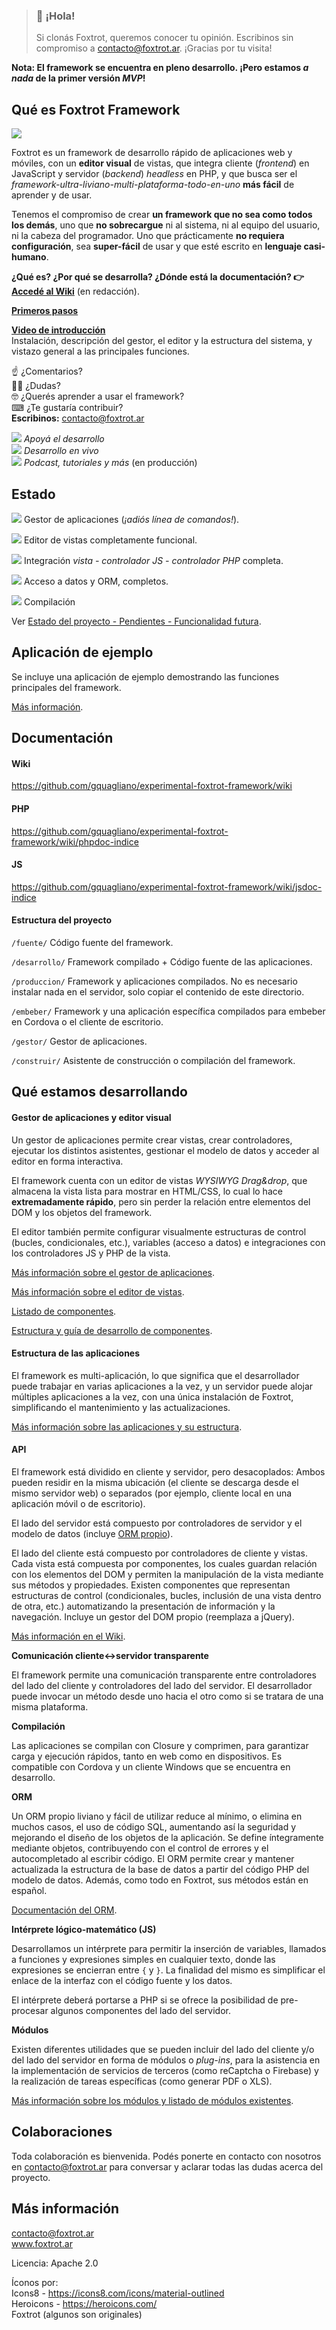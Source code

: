 > ### 👋 ¡Hola!
> Si clonás Foxtrot, queremos conocer tu opinión. Escribinos sin compromiso a contacto@foxtrot.ar. ¡Gracias por tu visita!

**Nota: El framework se encuentra en pleno desarrollo. ¡Pero estamos *a nada* de la primer versión *MVP*!**

## Qué es Foxtrot Framework

![](https://github.com/gquagliano/experimental-foxtrot-framework/wiki/img/editor.jpg)

Foxtrot es un framework de desarrollo rápido de aplicaciones web y móviles, con un **editor visual** de vistas, que integra cliente (*frontend*) en JavaScript y servidor (*backend*) _headless_ en PHP, y que busca ser el *framework-ultra-liviano-multi-plataforma-todo-en-uno* **más fácil** de aprender y de usar.

Tenemos el compromiso de crear **un framework que no sea como todos los demás**, uno que **no sobrecargue** ni al sistema, ni al equipo del usuario, ni la cabeza del programador. Uno que prácticamente **no requiera configuración**, sea **super-fácil** de usar y que esté escrito en **lenguaje casi-humano**.

**¿Qué es? ¿Por qué se desarrolla? ¿Dónde está la documentación? 👉 [Accedé al Wiki](https://github.com/gquagliano/experimental-foxtrot-framework/wiki)** (en redacción).

**[Primeros pasos](https://github.com/gquagliano/experimental-foxtrot-framework/wiki/Primeros-pasos)**

**[Video de introducción](https://youtu.be/j0hDNhlKW3Q)**  
Instalación, descripción del gestor, el editor y la estructura del sistema, y vistazo general a las principales funciones.

☝ ¿Comentarios?  
🤷‍♂️ ¿Dudas?  
🤓 ¿Querés aprender a usar el framework?  
⌨ ¿Te gustaría contribuir?  
**Escribinos:** contacto@foxtrot.ar

[![](https://c5.patreon.com/external/favicon/favicon-16x16.png?v=69kMELnXkB)](https://www.patreon.com/gquagliano) *Apoyá el desarrollo*  
[![](https://static.twitchcdn.net/assets/favicon-16-2d5d1f5ddd489ee10398.png)](https://www.twitch.tv/gquagliano) *Desarrollo en vivo*  
[![](https://www.youtube.com/favicon.ico)](https://www.youtube.com/channel/UCd8V_YL-kL-BbqB_koAbfBg/) *Podcast, tutoriales y más* (en producción)

## Estado

![](https://github.com/gquagliano/experimental-foxtrot-framework/wiki/img/tick.jpg) Gestor de aplicaciones (*¡adiós línea de comandos!*).

![](https://github.com/gquagliano/experimental-foxtrot-framework/wiki/img/tick.jpg) Editor de vistas completamente funcional.

![](https://github.com/gquagliano/experimental-foxtrot-framework/wiki/img/tick.jpg) Integración *vista - controlador JS - controlador PHP* completa.

![](https://github.com/gquagliano/experimental-foxtrot-framework/wiki/img/tick.jpg) Acceso a datos y ORM, completos.

![](https://github.com/gquagliano/experimental-foxtrot-framework/wiki/img/tick.jpg) Compilación

Ver [Estado del proyecto - Pendientes - Funcionalidad futura](https://github.com/gquagliano/experimental-foxtrot-framework/wiki/Estado-del-proyecto).

## Aplicación de ejemplo

Se incluye una aplicación de ejemplo demostrando las funciones principales del framework.

[Más información](desarrollo/aplicaciones/ejemplo/README.md).

## Documentación

#### Wiki

https://github.com/gquagliano/experimental-foxtrot-framework/wiki

#### PHP

https://github.com/gquagliano/experimental-foxtrot-framework/wiki/phpdoc-indice

#### JS

https://github.com/gquagliano/experimental-foxtrot-framework/wiki/jsdoc-indice

#### Estructura del proyecto

`/fuente/` Código fuente del framework.

`/desarrollo/` Framework compilado + Código fuente de las aplicaciones.

`/produccion/` Framework y aplicaciones compilados. No es necesario instalar nada en el servidor, solo copiar el contenido de este directorio.

`/embeber/` Framework y una aplicación específica compilados para embeber en Cordova o el cliente de escritorio.

`/gestor/` Gestor de aplicaciones.

`/construir/` Asistente de construcción o compilación del framework.

## Qué estamos desarrollando

#### Gestor de aplicaciones y editor visual

Un gestor de aplicaciones permite crear vistas, crear controladores, ejecutar los distintos asistentes, gestionar el modelo de datos y acceder al editor en forma interactiva.

El framework cuenta con un editor de vistas *WYSIWYG* *Drag&drop*, que almacena la vista lista para mostrar en HTML/CSS, lo cual lo hace **extremadamente rápido**, pero sin perder la relación entre elementos del DOM y los objetos del framework.

El editor también permite configurar visualmente estructuras de control (bucles, condicionales, etc.), variables (acceso a datos) e integraciones con los controladores JS y PHP de la vista.

[Más información sobre el gestor de aplicaciones](https://github.com/gquagliano/experimental-foxtrot-framework/wiki/Gestor-de-aplicaciones).

[Más información sobre el editor de vistas](https://github.com/gquagliano/experimental-foxtrot-framework/wiki/Editor-de-vistas).

[Listado de componentes](https://github.com/gquagliano/experimental-foxtrot-framework/wiki/Listado-de-componentes).

[Estructura y guía de desarrollo de componentes](https://github.com/gquagliano/experimental-foxtrot-framework/wiki/Visi%C3%B3n-general-de-la-estructura-de-los-componentes).

#### Estructura de las aplicaciones

El framework es multi-aplicación, lo que significa que el desarrollador puede trabajar en varias aplicaciones a la vez, y un servidor puede alojar múltiples aplicaciones a la vez, con una única instalación de Foxtrot, simplificando el mantenimiento y las actualizaciones.

[Más información sobre las aplicaciones y su estructura](https://github.com/gquagliano/experimental-foxtrot-framework/wiki/Definici%C3%B3n-y-ciclo-de-vida-de-la-aplicaci%C3%B3n).

#### API

El framework está dividido en cliente y servidor, pero desacoplados: Ambos pueden residir en la misma ubicación (el cliente se descarga desde el mismo servidor web) o separados (por ejemplo, cliente local en una aplicación móvil o de escritorio).

El lado del servidor está compuesto por controladores de servidor y el modelo de datos (incluye [ORM propio](https://github.com/gquagliano/experimental-foxtrot-framework/wiki/Modelo-de-datos-y-ORM)).

El lado del cliente está compuesto por controladores de cliente y vistas. Cada vista está compuesta por componentes, los cuales guardan relación con los elementos del DOM y permiten la manipulación de la vista mediante sus métodos y propiedades. Existen componentes que representan estructuras de control (condicionales, bucles, inclusión de una vista dentro de otra, etc.) automatizando la presentación de información y la navegación. Incluye un gestor del DOM propio (reemplaza a jQuery).

[Más información en el Wiki](https://github.com/gquagliano/experimental-foxtrot-framework/wiki).

**Comunicación cliente<->servidor transparente**

El framework permite una comunicación transparente entre controladores del lado del cliente y controladores del lado del servidor. El desarrollador puede invocar un método desde uno hacia el otro como si se tratara de una misma plataforma.

**Compilación**

Las aplicaciones se compilan con Closure y comprimen, para garantizar carga y ejecución rápidos, tanto en web como en dispositivos. Es compatible con Cordova y un cliente Windows que se encuentra en desarrollo.

**ORM**

Un ORM propio liviano y fácil de utilizar reduce al mínimo, o elimina en muchos casos, el uso de código SQL, aumentando así la seguridad y mejorando el diseño de los objetos de la aplicación. Se define íntegramente mediante objetos, contribuyendo con el control de errores y el autocompletado al escribir código. El ORM permite crear y mantener actualizada la estructura de la base de datos a partir del código PHP del modelo de datos. Además, como todo en Foxtrot, sus métodos están en español.

[Documentación del ORM](https://github.com/gquagliano/experimental-foxtrot-framework/wiki/Modelo-de-datos-y-ORM).

**Intérprete lógico-matemático (JS)**

Desarrollamos un intérprete para permitir la inserción de variables, llamados a funciones y expresiones simples en cualquier texto, donde las expresiones se encierran entre `{` y `}`. La finalidad del mismo es simplificar el enlace de la interfaz con el código fuente y los datos.

El intérprete deberá portarse a PHP si se ofrece la posibilidad de pre-procesar algunos componentes del lado del servidor.

**Módulos**

Existen diferentes utilidades que se pueden incluir del lado del cliente y/o del lado del servidor en forma de módulos o *plug-ins*, para la asistencia en la implementación de servicios de terceros (como reCaptcha o Firebase) y la realización de tareas específicas (como generar PDF o XLS).

[Más información sobre los módulos y listado de módulos existentes](https://github.com/gquagliano/experimental-foxtrot-framework/wiki/Módulos).

## Colaboraciones

Toda colaboración es bienvenida. Podés ponerte en contacto con nosotros en contacto@foxtrot.ar para conversar y aclarar todas las dudas acerca del proyecto.

## Más información

contacto@foxtrot.ar  
www.foxtrot.ar

Licencia: Apache 2.0

Íconos por:  
Icons8 - https://icons8.com/icons/material-outlined  
Heroicons - https://heroicons.com/  
Foxtrot (algunos son originales)

